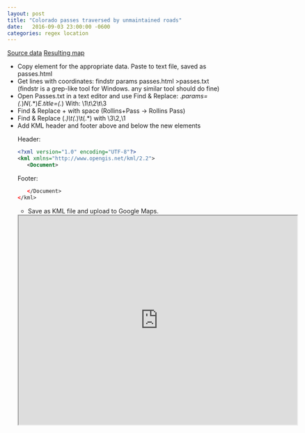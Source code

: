 ```yaml
---
layout: post
title: "Colorado passes traversed by unmaintained roads"
date:   2016-09-03 23:00:00 -0600
categories: regex location
---
```


[Source data](https://en.wikipedia.org/wiki/List_of_mountain_passes_in_Colorado)
[Resulting map](https://www.google.com/maps/@39.2990313,-107.46128,8z/data=!3m1!4b1!4m2!6m1!1s1zMdgiAUheo0TMRXV9D_gS9-QZOw)
- Copy <table> element for the appropriate data. Paste to text file, saved as passes.html
- Get lines with coordinates: findstr params passes.html >passes.txt (findstr is a grep-like tool for Windows. any similar tool should do fine)
- Open Passes.txt in a text editor and use Find & Replace: .*params=(.*)_N_(.*)_E_.*title=(.*) With: \1\t\2\t\3
- Find & Replace + with space (Rollins+Pass -> Rollins Pass)
- Find & Replace (.*)\t(.*)\t(.*) with <Placemark><name>\3</name><Point><coordinates>\2,\1</coordinates></Point></Placemark>
- Add KML header and footer above and below the new <Placemark> elements

Header:
```xml
<?xml version="1.0" encoding="UTF-8"?>
<kml xmlns="http://www.opengis.net/kml/2.2">
   <Document>
```
Footer:
```xml
   </Document>
</kml>
```


- Save as KML file and upload to Google Maps.

<iframe src="https://www.google.com/maps/d/u/0/embed?mid=1zMdgiAUheo0TMRXV9D_gS9-QZOw" width="640" height="480"></iframe>

